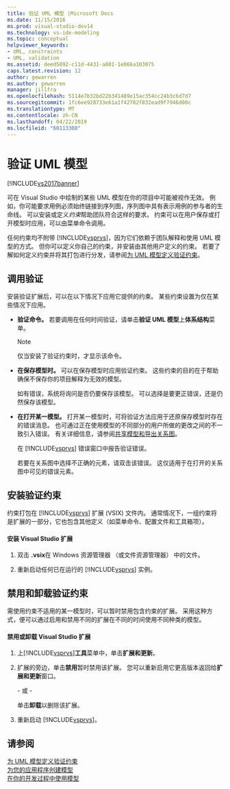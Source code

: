 ```yaml
---
title: 验证 UML 模型 |Microsoft Docs
ms.date: 11/15/2016
ms.prod: visual-studio-dev14
ms.technology: vs-ide-modeling
ms.topic: conceptual
helpviewer_keywords:
- UML, constraints
- UML, validation
ms.assetid: deed5092-c11d-4431-a801-1e866a103075
caps.latest.revision: 12
author: gewarren
ms.author: gewarren
manager: jillfra
ms.openlocfilehash: 5114e7b32bd22b341489e15ac354cc24b3c6d7d7
ms.sourcegitcommit: 1fc6ee928733e61a1f42782f832ead9f7946d00c
ms.translationtype: MT
ms.contentlocale: zh-CN
ms.lasthandoff: 04/22/2019
ms.locfileid: "60113308"
---
```

# <a name="validate-your-uml-model"></a>验证 UML 模型
[!INCLUDE[vs2017banner](../includes/vs2017banner.md)]

可在 Visual Studio 中绘制的某些 UML 模型在你的项目中可能被视作无效。 例如，你可能要求用例必须始终链接到序列图，序列图中具有表示用例的参与者的生命线。 可以安装或定义*约束*帮助团队符合这样的要求。 约束可以在用户保存或打开模型时应用，可以由菜单命令调用。  
  
 任何约束均不附带 [!INCLUDE[vsprvs](../includes/vsprvs-md.md)]，因为它们依赖于团队解释和使用 UML 模型的方式。 但你可以定义你自己的约束，并安装由其他用户定义的约束。 若要了解如何定义约束并将其打包进行分发，请参阅[为 UML 模型定义验证约束](../modeling/define-validation-constraints-for-uml-models.md)。  
  
## <a name="invoking-validation"></a>调用验证  
 安装验证扩展后，可以在以下情况下应用它提供的约束。 某些约束设置为仅在某些情况下应用。  
  
- **验证命令。** 若要调用在任何时间验证，请单击**验证 UML 模型**上**体系结构**菜单。  
  
  > [!NOTE]
  >  仅当安装了验证约束时，才显示该命令。  
  
- **在保存模型时。** 可以在保存模型时应用验证约束。 这些约束的目的在于帮助确保不保存你的项目解释为无效的模型。  
  
   如有错误，系统将询问是否仍要保存该模型。 可以选择是要更正错误，还是仍然保存该模型。  
  
- **在打开某一模型。** 打开某一模型时，可将验证方法应用于还原保存模型时存在的错误消息。 也可通过正在使用模型的不同部分的用户所做的更改之间的不一致引入错误。 有关详细信息，请参阅[共享模型和导出关系图](../modeling/share-models-and-exporting-diagrams.md)。  
  
  在 [!INCLUDE[vsprvs](../includes/vsprvs-md.md)] 错误窗口中报告验证错误。  
  
  若要在关系图中选择不正确的元素，请双击该错误。 这仅适用于在打开的关系图中可见的错误元素。  
  
## <a name="installing-validation-constraints"></a>安装验证约束  
 约束打包在 [!INCLUDE[vsprvs](../includes/vsprvs-md.md)] 扩展 (VSIX) 文件内。 通常情况下，一组约束将是扩展的一部分，它也包含其他定义（如菜单命令、配置文件和工具箱项）。  
  
#### <a name="to-install-a-visual-studio-extension"></a>安装 Visual Studio 扩展  
  
1. 双击 **.vsix**在 Windows 资源管理器 （或文件资源管理器） 中的文件。  
  
2. 重新启动任何已在运行的 [!INCLUDE[vsprvs](../includes/vsprvs-md.md)] 实例。  
  
## <a name="disabling-and-uninstalling-validation-constraints"></a>禁用和卸载验证约束  
 需使用约束不适用的某一模型时，可以暂时禁用包含约束的扩展。 采用这种方式，便可以通过启用和禁用不同的扩展在不同的时间使用不同种类的模型。  
  
#### <a name="to-disable-or-uninstall-a-visual-studio-extension"></a>禁用或卸载 Visual Studio 扩展  
  
1. 上[!INCLUDE[vsprvs](../includes/vsprvs-md.md)]**工具**菜单中，单击**扩展和更新**。  
  
2. 扩展的旁边，单击**禁用**暂时禁用该扩展。 您可以重新启用它更高版本返回给**扩展和更新**窗口。  
  
     \- 或 -  
  
     单击**卸载**以删除该扩展。  
  
3. 重新启动 [!INCLUDE[vsprvs](../includes/vsprvs-md.md)]。  
  
## <a name="see-also"></a>请参阅  
 [为 UML 模型定义验证约束](../modeling/define-validation-constraints-for-uml-models.md)   
 [为您的应用程序创建模型](../modeling/create-models-for-your-app.md)   
 [在你的开发过程中使用模型](../modeling/use-models-in-your-development-process.md)
